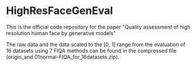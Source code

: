 # HighResFaceGenEval
This is the official code repository for the paper "Quality assessment of high resolution human face by generative models"


The raw data and the data scaled to the [0, 1] range from the evaluation of 16 datasets using 7 FIQA methods can be found in the compressed file (origin_and 01normal-FIQA_for_16datasets.zip).
